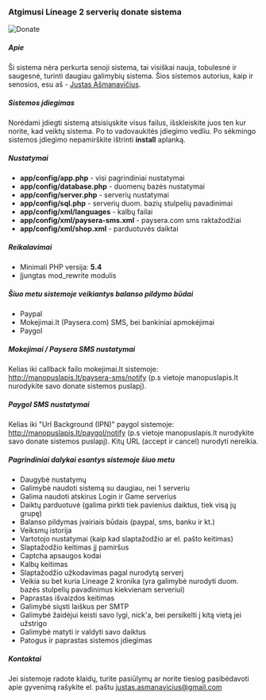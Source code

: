 ### Atgimusi Lineage 2 serverių donate sistema
![Donate](http://asmanavicius.lt/donate/intro.png)

##### Apie
Ši sistema nėra perkurta senoji sistema, tai visiškai nauja, tobulesnė ir saugesnė, turinti daugiau galimybių sistema. Šios sistemos autorius, kaip ir senosios, esu aš - [Justas Ašmanavičius](http://justas.asmanavicius.lt).

##### Sistemos įdiegimas
Norėdami įdiegti sistemą atsisiųskite visus failus, išskleiskite juos ten kur norite, kad veiktų sistema. Po to vadovaukitės įdiegimo vedliu. Po sėkmingo sistemos įdiegimo nepamirškite ištrinti **install** aplanką.

##### Nustatymai
* **app/config/app.php** - visi pagrindiniai nustatymai
* **app/config/database.php** - duomenų bazės nustatymai
* **app/config/server.php** - serverių nustatymai
* **app/config/sql.php** - serverių duom. bazių stulpelių pavadinimai
* **app/config/xml/languages** - kalbų failai
* **app/config/xml/paysera-sms.xml** - paysera.com sms raktažodžiai
* **app/config/xml/shop.xml** - parduotuvės daiktai

##### Reikalavimai
* Minimali PHP versija: **5.4**
* Įjungtas mod_rewrite modulis

##### Šiuo metu sistemoje veikiantys balanso pildymo būdai
* Paypal
* Mokejimai.lt (Paysera.com) SMS, bei bankiniai apmokėjimai
* Paygol

##### Mokejimai / Paysera SMS nustatymai
Kelias iki callback failo mokejimai.lt sistemoje: http://manopuslapis.lt/paysera-sms/notify (p.s vietoje manopuslapis.lt nurodykite savo donate sistemos puslapį).

##### Paygol SMS nustatymai
Kelias iki "Url Background (IPN)" paygol sistemoje: http://manopuslapis.lt/paygol/notify (p.s vietoje manopuslapis.lt nurodykite savo donate sistemos puslapį). Kitų URL (accept ir cancel) nurodyti nereikia.

##### Pagrindiniai dalykai esantys sistemoje šiuo metu
* Daugybė nustatymų
* Galimybė naudoti sistemą su daugiau, nei 1 serveriu
* Galima naudoti atskirus Login ir Game serverius
* Daiktų parduotuvė (galima pirkti tiek pavienius daiktus, tiek visą jų grupę)
* Balanso pildymas įvairiais būdais (paypal, sms, banku ir kt.)
* Veiksmų istorija
* Vartotojo nustatymai (kaip kad slaptažodžio ar el. pašto keitimas)
* Slaptažodžio keitimas jį pamiršus
* Captcha apsaugos kodai
* Kalbų keitimas
* Slaptažodžio užkodavimas pagal nurodytą serverį
* Veikia su bet kuria Lineage 2 kronika (yra galimybė nurodyti duom. bazės stulpelių pavadinimus kiekvienam serveriui)
* Paprastas išvaizdos keitimas
* Galimybė siųsti laiškus per SMTP
* Galimybė žaidėjui keisti savo lygi, nick'a, bei persikelti į kitą vietą jei užstrigo
* Galimybė matyti ir valdyti savo daiktus
* Patogus ir paprastas sistemos įdiegimas

##### Kontaktai
Jei sistemoje radote klaidų, turite pasiūlymų ar norite tiesiog pasibėdavoti apie gyvenimą rašykite el. paštu justas.asmanavicius@gmail.com
